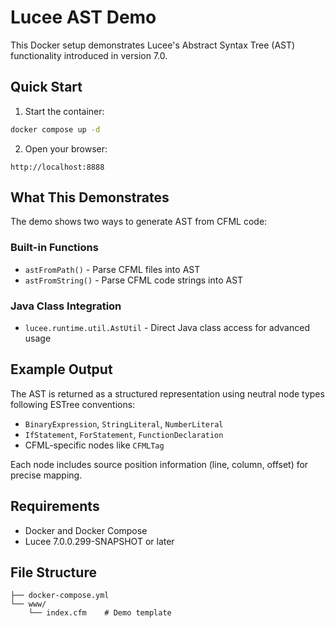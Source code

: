 # Lucee AST Demo

This Docker setup demonstrates Lucee's Abstract Syntax Tree (AST) functionality introduced in version 7.0.

## Quick Start

1. Start the container:

```bash
docker compose up -d
```

2. Open your browser:

```
http://localhost:8888
```

## What This Demonstrates

The demo shows two ways to generate AST from CFML code:

### Built-in Functions

- `astFromPath()` - Parse CFML files into AST
- `astFromString()` - Parse CFML code strings into AST

### Java Class Integration

- `lucee.runtime.util.AstUtil` - Direct Java class access for advanced usage

## Example Output

The AST is returned as a structured representation using neutral node types following ESTree conventions:

- `BinaryExpression`, `StringLiteral`, `NumberLiteral`
- `IfStatement`, `ForStatement`, `FunctionDeclaration`
- CFML-specific nodes like `CFMLTag`

Each node includes source position information (line, column, offset) for precise mapping.

## Requirements

- Docker and Docker Compose
- Lucee 7.0.0.299-SNAPSHOT or later

## File Structure

```
├── docker-compose.yml
└── www/
    └── index.cfm    # Demo template
```
